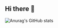 ## Hi there 👋
![Anurag's GitHub stats](https://github-readme-stats.vercel.app/api?username=MEMZ-JJY&show_icons=true&theme=radical)
